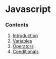# Javascript
### Contents

1. [Introduction](1_introduction.js)
2. [Variables](2_variables.js)
3. [Operators](3_operators.js)
4. [Conditionals](4_conditionals.js)